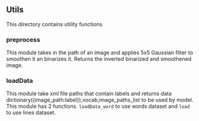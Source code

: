 ## Utils
This directory contains utility functions

### preprocess
This module takes in the path of an image and applies 5x5 Gaussian filter to smoothen it an binarizes it.
Returns the inverted binarized and smoothened image.

### loadData
This module take xml file paths that contain labels and returns data dictionary({image_path:label}),vocab,image_paths_list to be used by model.  
This module has 2 functions. `loadData_word` to use words dataset and `load` to use lines dataset.